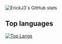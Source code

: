 ![ErickJ3´s GitHub stats](https://github-readme-stats.vercel.app/api?username=ErickJ3&show_icons=true&theme=radical)

## Top languages

[![Top Langs](https://github-readme-stats.vercel.app/api/top-langs/?username=ErickJ3&langs_count=12)](https://github.com/ErickJ3/github-readme-stats)
